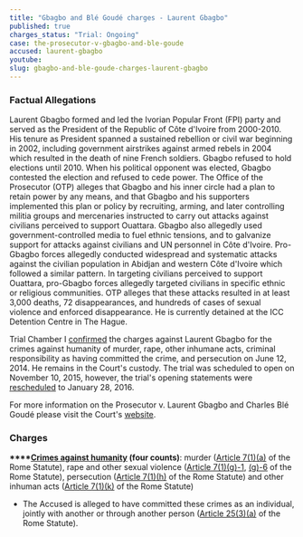 ```yaml
---
title: "Gbagbo and Blé Goudé charges - Laurent Gbagbo"
published: true
charges_status: "Trial: Ongoing"
case: the-prosecutor-v-gbagbo-and-ble-goude
accused: laurent-gbagbo
youtube:
slug: gbagbo-and-ble-goude-charges-laurent-gbagbo
---
```


### Factual Allegations

Laurent Gbagbo formed and led the Ivorian Popular Front (FPI) party and served as the President of the Republic of Côte d'Ivoire from 2000-2010. His tenure as President spanned a sustained rebellion or civil war beginning in 2002, including government airstrikes against armed rebels in 2004 which resulted in the death of nine French soldiers. Gbagbo refused to hold elections until 2010. When his political opponent was elected, Gbagbo contested the election and refused to cede power. The Office of the Prosecutor (OTP) alleges that Gbagbo and his inner circle had a plan to retain power by any means, and that Gbagbo and his supporters implemented this plan or policy by recruiting, arming, and later controlling militia groups and mercenaries instructed to carry out attacks against civilians perceived to support Ouattara. Gbagbo also allegedly used government-controlled media to fuel ethnic tensions, and to galvanize support for attacks against civilians and UN personnel in Côte d'Ivoire. Pro-Gbagbo forces allegedly conducted widespread and systematic attacks against the civilian population in Abidjan and western Côte d'Ivoire which followed a similar pattern. In targeting civilians perceived to support Ouattara, pro-Gbagbo forces allegedly targeted civilians in specific ethnic or religious communities. OTP alleges that these attacks resulted in at least 3,000 deaths, 72 disappearances, and hundreds of cases of sexual violence and enforced disappearance. He is currently detained at the ICC Detention Centre in The Hague.

Trial Chamber I [confirmed](http://www.icc-cpi.int/iccdocs/doc/doc1783399.pdf) the charges against Laurent Gbagbo for the crimes against humanity of murder, rape, other inhumane acts, criminal responsibility as having committed the crime, and persecution on June 12, 2014. He remains in the Court's custody. The trial was scheduled to open on November 10, 2015, however, the trial's opening statements were [rescheduled](https://www.icc-cpi.int/iccdocs/doc/doc2130650.pdf) to January 28, 2016.

For more information on the Prosecutor v. Laurent Gbagbo and Charles Blé Goudé please visit the Court's [website](http://www.icc-cpi.int/en_menus/icc/situations%20and%20cases/situations/icc0211/related%20cases/icc02110111/Pages/icc02110111.aspx).

### Charges

**[](http://www.casematrixnetwork.org/case-m/klamberg-commentary/rome-statute/#c1171)****[Crimes against humanity](http://www.casematrixnetwork.org/case-m/klamberg-commentary/rome-statute/#c1171) (four counts)**: murder ([Article 7(1)(a)](http://www.casematrixnetwork.org/cmn-knowledge-hub/klamberg-commentary/elements-of-crime/#c2286) of the Rome Statute), rape and other sexual violence ([Article 7(1)(g)-1](http://www.casematrixnetwork.org/cmn-knowledge-hub/klamberg-commentary/elements-of-crime/#c2292), [(g)-6](http://www.casematrixnetwork.org/cmn-knowledge-hub/klamberg-commentary/elements-of-crime/#c2297) of the Rome Statute), persecution ([Article 7(1)(h)](http://www.casematrixnetwork.org/cmn-knowledge-hub/klamberg-commentary/elements-of-crime/#c2298) of the Rome Statute) and other inhuman acts ([Article 7(1)(k)](http://www.casematrixnetwork.org/cmn-knowledge-hub/klamberg-commentary/elements-of-crime/#c2301) of the Rome Statute)

*   The Accused is alleged to have committed these crimes as an individual, jointly with another or through another person ([Article 25(3)(a)](http://www.casematrixnetwork.org/case-m/klamberg-commentary/rome-statute/#c1198) of the Rome Statute).

